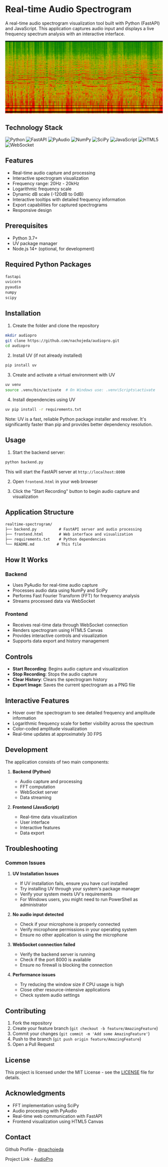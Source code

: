 # Real-time Audio Spectrogram

A real-time audio spectrogram visualization tool built with Python (FastAPI) and JavaScript. This application captures audio input and displays a live frequency spectrum analysis with an interactive interface.

![Spectrogram Preview](src/images/spectrogram_2025-01-02T12_29_14.380Z.png)

## Technology Stack

![Python](https://img.shields.io/badge/Python-3.7+-3776AB?style=for-the-badge&logo=python&logoColor=white)
![FastAPI](https://img.shields.io/badge/FastAPI-0.104.0-009688?style=for-the-badge&logo=fastapi&logoColor=white)
![PyAudio](https://img.shields.io/badge/PyAudio-0.2.13-4B8BBE?style=for-the-badge)
![NumPy](https://img.shields.io/badge/NumPy-1.24.0-013243?style=for-the-badge&logo=numpy&logoColor=white)
![SciPy](https://img.shields.io/badge/SciPy-1.11.0-8CAAE6?style=for-the-badge&logo=scipy&logoColor=white)
![JavaScript](https://img.shields.io/badge/JavaScript-ES6+-F7DF1E?style=for-the-badge&logo=javascript&logoColor=black)
![HTML5](https://img.shields.io/badge/HTML5-Canvas-E34F26?style=for-the-badge&logo=html5&logoColor=white)
![WebSocket](https://img.shields.io/badge/WebSocket-Protocol-010101?style=for-the-badge)

## Features

- Real-time audio capture and processing
- Interactive spectrogram visualization
- Frequency range: 20Hz - 20kHz
- Logarithmic frequency scale
- Dynamic dB scale (-120dB to 0dB)
- Interactive tooltips with detailed frequency information
- Export capabilities for captured spectrograms
- Responsive design

## Prerequisites

- Python 3.7+
- UV package manager
- Node.js 14+ (optional, for development)

## Required Python Packages

```bash
fastapi
uvicorn
pyaudio
numpy
scipy
```

## Installation

1. Create the folder and clone the repository
```bash
mkdir audiopro
git clone https://github.com/nachojeda/audiopro.git
cd audiopro
```

2. Install UV (if not already installed)
```bash
pip install uv
```

3. Create and activate a virtual environment with UV
```bash
uv venv
source .venv/bin/activate  # On Windows use: .venv\Scripts\activate
```

4. Install dependencies using UV
```bash
uv pip install -r requirements.txt
```

Note: UV is a fast, reliable Python package installer and resolver. It's significantly faster than pip and provides better dependency resolution.

## Usage

1. Start the backend server:
```bash
python backend.py
```
This will start the FastAPI server at `http://localhost:8000`

2. Open `frontend.html` in your web browser

3. Click the "Start Recording" button to begin audio capture and visualization

## Application Structure

```
realtime-spectrogram/
├── backend.py          # FastAPI server and audio processing
├── frontend.html       # Web interface and visualization
├── requirements.txt    # Python dependencies
└── README.md          # This file
```

## How It Works

### Backend
- Uses PyAudio for real-time audio capture
- Processes audio data using NumPy and SciPy
- Performs Fast Fourier Transform (FFT) for frequency analysis
- Streams processed data via WebSocket

### Frontend
- Receives real-time data through WebSocket connection
- Renders spectrogram using HTML5 Canvas
- Provides interactive controls and visualization
- Supports data export and history management

## Controls

- **Start Recording**: Begins audio capture and visualization
- **Stop Recording**: Stops the audio capture
- **Clear History**: Clears the spectrogram history
- **Export Image**: Saves the current spectrogram as a PNG file

## Interactive Features

- Hover over the spectrogram to see detailed frequency and amplitude information
- Logarithmic frequency scale for better visibility across the spectrum
- Color-coded amplitude visualization
- Real-time updates at approximately 30 FPS

## Development

The application consists of two main components:

1. **Backend (Python)**
   - Audio capture and processing
   - FFT computation
   - WebSocket server
   - Data streaming

2. **Frontend (JavaScript)**
   - Real-time data visualization
   - User interface
   - Interactive features
   - Data export

## Troubleshooting

### Common Issues

1. **UV Installation Issues**
   - If UV installation fails, ensure you have curl installed
   - Try installing UV through your system's package manager
   - Verify your system meets UV's requirements
   - For Windows users, you might need to run PowerShell as administrator

2. **No audio input detected**
   - Check if your microphone is properly connected
   - Verify microphone permissions in your operating system
   - Ensure no other application is using the microphone

2. **WebSocket connection failed**
   - Verify the backend server is running
   - Check if the port 8000 is available
   - Ensure no firewall is blocking the connection

3. **Performance issues**
   - Try reducing the window size if CPU usage is high
   - Close other resource-intensive applications
   - Check system audio settings

## Contributing

1. Fork the repository
2. Create your feature branch (`git checkout -b feature/AmazingFeature`)
3. Commit your changes (`git commit -m 'Add some AmazingFeature'`)
4. Push to the branch (`git push origin feature/AmazingFeature`)
5. Open a Pull Request

## License

This project is licensed under the MIT License - see the [LICENSE](LICENSE) file for details.

## Acknowledgments

- FFT implementation using SciPy
- Audio processing with PyAudio
- Real-time web communication with FastAPI
- Frontend visualization using HTML5 Canvas

## Contact

Github Profile - [@nachojeda](https://github.com/nachojeda)

Project Link - [AudioPro](https://github.com/nachojeda/audiopro)